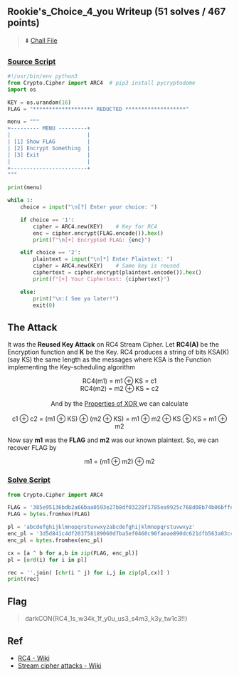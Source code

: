 ## Rookie's_Choice_4_you Writeup (51 solves / 467 points)
> :arrow_down: [Chall File](https://github.com/r3yc0n1c/CTF-Writeups/raw/main/2021/darkCON-2021/Crypto/Rookie's_Choice_4_you/dist/dist.zip)

### [Source Script](dist/chall.py)
```py
#!/usr/bin/env python3
from Crypto.Cipher import ARC4	# pip3 install pycryptodome
import os

KEY = os.urandom(16)
FLAG = "******************* REDUCTED *******************"

menu = """
+--------- MENU ---------+
|                        |
| [1] Show FLAG          |
| [2] Encrypt Something  |
| [3] Exit               |
|                        |
+------------------------+
"""

print(menu)

while 1:
	choice = input("\n[?] Enter your choice: ")

	if choice == '1':
		cipher = ARC4.new(KEY)    # Key for RC4
		enc = cipher.encrypt(FLAG.encode()).hex()
		print(f"\n[+] Encrypted FLAG: {enc}")

	elif choice == '2':
		plaintext = input("\n[*] Enter Plaintext: ")
		cipher = ARC4.new(KEY)    # Same key is reused
		ciphertext = cipher.encrypt(plaintext.encode()).hex()
		print(f"[+] Your Ciphertext: {ciphertext}")

	else:
		print("\n:( See ya later!")
		exit(0)
```
## The Attack
It was the **Reused Key Attack** on RC4 Stream Cipher. Let **RC4(A)** be the Encryption function and **K** be the Key. 
RC4 produces a string of bits KSA(K) (say KS) the same length as the messages where KSA is the Function implementing the Key-scheduling algorithm

<p align="center">
RC4(m1) = m1 ⊕ KS = c1 <br>
RC4(m2) = m2 ⊕ KS = c2 <br><br>
And by the <a href="https://en.wikipedia.org/wiki/Exclusive_or#Properties"> Properties of XOR </a> we can calculate <br><br>
c1 ⊕ c2 = (m1 ⊕ KS) ⊕ (m2 ⊕ KS) = m1 ⊕ m2 ⊕ KS ⊕ KS = m1 ⊕ m2
</p>

Now say **m1** was the **FLAG** and **m2** was our known plaintext. So, we can recover FLAG by
<p align="center">
m1 = (m1 ⊕ m2) ⊕ m2
</p>

### [Solve Script](sol/apex.py)
```py
from Crypto.Cipher import ARC4

FLAG = '385e95136bdb2a66baa0593e27b8df03228f1785ea9925c768d08b74b06bffe27bd17da1aed51c21342026bdacb173f8'
FLAG = bytes.fromhex(FLAG)

pl = 'abcdefghijklmnopqrstuvwxyzabcdefghijklmnopqrstuvwxyz'
enc_pl = '3d5d841c4df203758189060d7ba5ef0460c90faeae890dc621dfb563a03cc5f728d42794ae8a08102f2766acece427f3c6514fc7'
enc_pl = bytes.fromhex(enc_pl)

cx = [a ^ b for a,b in zip(FLAG, enc_pl)]
pl = [ord(i) for i in pl]

rec = ''.join( [chr(i ^ j) for i,j in zip(pl,cx)] )
print(rec)
```

## Flag
> darkCON{RC4_1s_w34k_1f_y0u_us3_s4m3_k3y_tw1c3!!}

## Ref
* [RC4 - Wiki](https://en.wikipedia.org/wiki/RC4)
* [Stream cipher attacks - Wiki](https://en.wikipedia.org/wiki/Stream_cipher_attacks)
